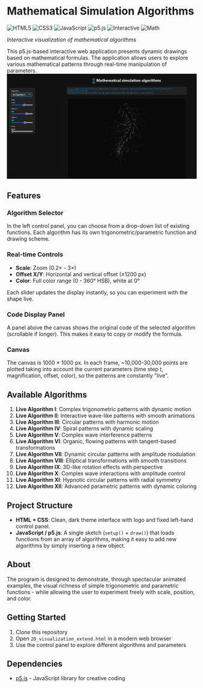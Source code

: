 # Mathematical Simulation Algorithms

![HTML5](https://img.shields.io/badge/HTML5-E34F26?style=flat&logo=html5&logoColor=white)
![CSS3](https://img.shields.io/badge/CSS3-1572B6?style=flat&logo=css3&logoColor=white)
![JavaScript](https://img.shields.io/badge/JavaScript-F7DF1E?style=flat&logo=javascript&logoColor=black)
![p5.js](https://img.shields.io/badge/p5.js-ED225D?style=flat&logo=p5dotjs&logoColor=white)
![Interactive](https://img.shields.io/badge/Interactive-Visualization-FF6B6B)
![Math](https://img.shields.io/badge/Mathematical-Algorithms-4CAF50)

*Interactive visualization of mathematical algorithms*

This p5.js-based interactive web application presents dynamic drawings based on mathematical formulas. The application allows users to explore various mathematical patterns through real-time manipulation of parameters.
![Running image](pictures/sreen_math01.jpg)
## Features

### Algorithm Selector
In the left control panel, you can choose from a drop-down list of existing functions. Each algorithm has its own trigonometric/parametric function and drawing scheme.

### Real-time Controls
- **Scale**: Zoom (0.2× - 3×)
- **Offset X/Y**: Horizontal and vertical offset (±1200 px)
- **Color**: Full color range (0 - 360° HSB), white at 0°

Each slider updates the display instantly, so you can experiment with the shape live.

### Code Display Panel
A panel above the canvas shows the original code of the selected algorithm (scrollable if longer). This makes it easy to copy or modify the formula.

### Canvas
The canvas is 1000 × 1000 px. In each frame, ~10,000-30,000 points are plotted taking into account the current parameters (time step t, magnification, offset, color), so the patterns are constantly "live".

## Available Algorithms

1. **Live Algorithm I**: Complex trigonometric patterns with dynamic motion
2. **Live Algorithm II**: Interactive wave-like patterns with smooth animations
3. **Live Algorithm III**: Circular patterns with harmonic motion
4. **Live Algorithm IV**: Spiral patterns with dynamic scaling
5. **Live Algorithm V**: Complex wave interference patterns
6. **Live Algorithm VI**: Organic, flowing patterns with tangent-based transformations
7. **Live Algorithm VII**: Dynamic circular patterns with amplitude modulation
8. **Live Algorithm VIII**: Elliptical transformations with smooth transitions
9. **Live Algorithm IX**: 3D-like rotation effects with perspective
10. **Live Algorithm X**: Complex wave interactions with amplitude control
11. **Live Algorithm XI**: Hypnotic circular patterns with radial symmetry
12. **Live Algorithm XII**: Advanced parametric patterns with dynamic coloring

## Project Structure

- **HTML + CSS**: Clean, dark theme interface with logo and fixed left-hand control panel.
- **JavaScript / p5.js**: A single sketch (`setup()` + `draw()`) that loads functions from an array of algorithms, making it easy to add new algorithms by simply inserting a new object.

## About

The program is designed to demonstrate, through spectacular animated examples, the visual richness of simple trigonometric and parametric functions - while allowing the user to experiment freely with scale, position, and color.

## Getting Started

1. Clone this repository
2. Open `2D_visualization_extend.html` in a modern web browser
3. Use the control panel to explore different algorithms and parameters

## Dependencies

- [p5.js](https://p5js.org/) - JavaScript library for creative coding
